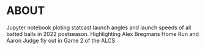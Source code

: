 # ABOUT

Jupyter notebook ploting statcast launch angles and launch speeds of all batted balls in 2022 postseason. Highlighting Alex Bregmans Home Run and Aaron Judge fly out in Game 2 of the ALCS
